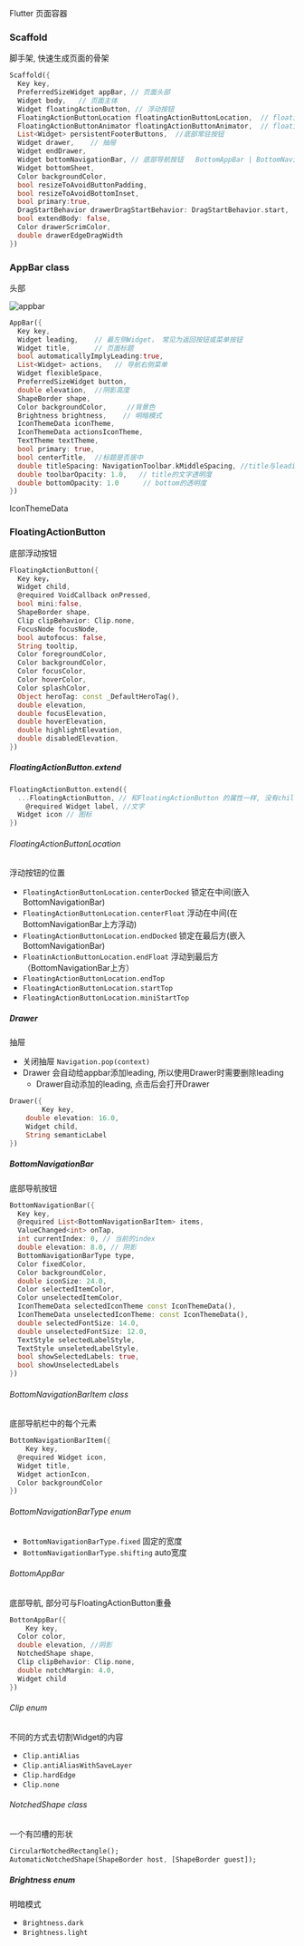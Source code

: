 Flutter 页面容器

### Scaffold

脚手架, 快速生成页面的骨架

```dart
Scaffold({
  Key key,
  PreferredSizeWidget appBar, // 页面头部
  Widget body,   // 页面主体
  Widget floatingActionButton, // 浮动按钮
  FloatingActionButtonLocation floatingActionButtonLocation,  // floatingActionButton的定位
  FloatingActionButtonAnimator floatingActionButtonAnimator,  // floatingActionButton位置切换时动画
  List<Widget> persistentFooterButtons,  //底部常驻按钮
  Widget drawer,    // 抽屉
  Widget endDrawer,
  Widget bottomNavigationBar, // 底部导航按钮   BottomAppBar | BottomNavigationBar
  Widget bottomSheet,
  Color backgroundColor,
  bool resizeToAvoidButtonPadding,
  bool resizeToAvoidBottomInset,
  bool primary:true,
  DragStartBehavior drawerDragStartBehavior: DragStartBehavior.start,
  bool extendBody: false,
  Color drawerScrimColor,
  double drawerEdgeDragWidth
})
```

### AppBar class

头部

![appbar](https://aidoudou.top/_media/app_bar.png)

```dart
AppBar({
  Key key,
  Widget leading,    // 最左侧Widget， 常见为返回按钮或菜单按钮
  Widget title,      // 页面标题
  bool automaticallyImplyLeading:true, 
  List<Widget> actions,   // 导航右侧菜单
  Widget flexibleSpace,
  PreferredSizeWidget button,
  double elevation,  //阴影高度
  ShapeBorder shape,
  Color backgroundColor,     //背景色
  Brightness brightness,    // 明暗模式
  IconThemeData iconTheme,
  IconThemeData actionsIconTheme,
  TextTheme textTheme,
  bool primary: true,
  bool centerTitle,  //标题是否居中
  double titleSpacing: NavigationToolbar.kMiddleSpacing, //title与leading的间隔
  double toolbarOpacity: 1.0,   // title的文字透明度
  double bottomOpacity: 1.0      // bottom的透明度
})
```

IconThemeData

### FloatingActionButton

底部浮动按钮

```dart
FloatingActionButton({
  Key key，
  Widget child,
  @required VoidCallback onPressed,
  bool mini:false,
  ShapeBorder shape,
  Clip clipBehavior: Clip.none,
  FocusNode focusNode,
  bool autofocus: false,
  String tooltip,
  Color foregroundColor,
  Color backgroundColor,
  Color focusColor,
  Color hoverColor,
  Color splashColor,
  Object heroTag: const _DefaultHeroTag(),
  double elevation,
  double focusElevation,
  double hoverElevation,
  double highlightElevation,
  double disabledElevation,
})
```

##### FloatingActionButton.extend

```dart
FloatingActionButton.extend({
  ...FloatingActionButton, // 和FloatingActionButton 的属性一样, 没有child属性
	@required Widget label, //文字
  Widget icon // 图标
})
```

###### FloatingActionButtonLocation

浮动按钮的位置

- `FloatingActionButtonLocation.centerDocked` 锁定在中间(嵌入BottomNavigationBar)
- `FloatingActionButtonLocation.centerFloat` 浮动在中间(在BottomNavigationBar上方浮动)
- `FloatingActionButtonLocation.endDocked`  锁定在最后方(嵌入BottomNavigationBar)
-  `FloatinActionButtonLocation.endFloat`   浮动到最后方（BottomNavigationBar上方）
- `FloatingActionButtonLocation.endTop` 
- `FloatingActionButtonLocation.startTop`
- `FloatingActionButtonLocation.miniStartTop`

##### Drawer

抽屉

+ 关闭抽屉 `Navigation.pop(context)`
+ Drawer 会自动给appbar添加leading, 所以使用Drawer时需要删除leading
  + Drawer自动添加的leading, 点击后会打开Drawer

```dart
Drawer({
		Key key,
  	double elevation: 16.0,
  	Widget child,
  	String semanticLabel
})
```

##### BottomNavigationBar

底部导航按钮

```dart
BottomNavigationBar({
  Key key,
  @required List<BottomNavigationBarItem> items,
  ValueChanged<int> onTap,
  int currentIndex: 0, // 当前的index
  double elevation: 8.0, // 阴影
  BottomNavigationBarType type,
  Color fixedColor,    
  Color backgroundColor,
  double iconSize: 24.0,
  Color selectedItemColor,
  Color unselectedItemColor,
  IconThemeData selectedIconTheme const IconThemeData(),
  IconThemeData unselectedIconTheme: const IconThemeData(),
  double selectedFontSize: 14.0,
  double unselectedFontSize: 12.0,
  TextStyle selectedLabelStyle,
  TextStyle unseletedLabelStyle,
  bool showSelectedLabels: true,
  bool showUnselectedLabels
})
```

###### BottomNavigationBarItem class

底部导航栏中的每个元素

```dart
BottomNavigationBarItem({
	Key key,
  @required Widget icon,
  Widget title,
  Widget actionIcon,
  Color backgroundColor
})
```

###### BottomNavigationBarType enum

+ `BottomNavigationBarType.fixed`  固定的宽度
+ `BottomNavigationBarType.shifting`  auto宽度

###### BottomAppBar

底部导航, 部分可与FloatingActionButton重叠

```dart
BottonAppBar({
	Key key,
  Color color,
  double elevation, //阴影
  NotchedShape shape,
  Clip clipBehavior: Clip.none,
  double notchMargin: 4.0,
  Widget child
})
```

###### Clip enum

不同的方式去切割Widget的内容

+ `Clip.antiAlias` 
+ `Clip.antiAliasWithSaveLayer`
+  `Clip.hardEdge`
+ `Clip.none`

######  NotchedShape class

一个有凹槽的形状

```dart
CircularNotchedRectangle();
AutomaticNotchedShape(ShapeBorder host, [ShapeBorder guest]);
```



##### Brightness enum

明暗模式

+ `Brightness.dark`
+ `Brightness.light` 

